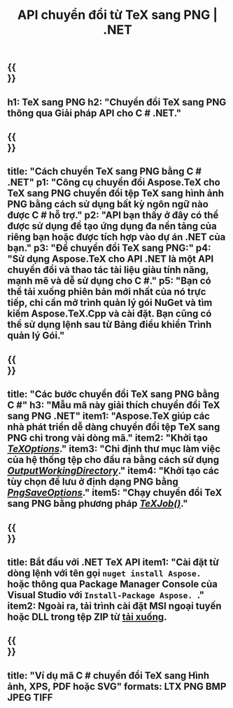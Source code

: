 ﻿---
translation: true
template: /_templates/_conversion-child-net.md
title: API chuyển đổi từ TeX sang PNG | .NET
description: Chức năng chuyển đổi TeX sang PNG. Tích hợp thư viện .NET tại chỗ này vào dự án của bạn hoặc sử dụng các ứng dụng đa nền tảng để chuyển đổi TeX sang PNG.
keywords: 'tex sang png api net, tex2png tích hợp c #'
url: /net/conversion/tex-to-png/
family: tex
platformtag: net
feature: conversion
informat: TEX
outformat: PNG
otherformats: BMP JPEG TIFF PDF SVG XPS
---


{{<section banner>}}
---
h1: TeX sang PNG
h2: "Chuyển đổi TeX sang PNG thông qua Giải pháp API cho C # .NET."
---

{{<section overview>}}
---
title: "Cách chuyển TeX sang PNG bằng C # .NET"
p1: "Công cụ chuyển đổi Aspose.TeX cho TeX sang PNG chuyển đổi tệp TeX sang hình ảnh PNG bằng cách sử dụng bất kỳ ngôn ngữ nào được C # hỗ trợ."
p2: "API bạn thấy ở đây có thể được sử dụng để tạo ứng dụng đa nền tảng của riêng bạn hoặc được tích hợp vào dự án .NET của bạn."
p3: "Để chuyển đổi TeX sang PNG:"
p4: "Sử dụng Aspose.TeX cho API .NET là một API chuyển đổi và thao tác tài liệu giàu tính năng, mạnh mẽ và dễ sử dụng cho C #."
p5: "Bạn có thể tải xuống phiên bản mới nhất của nó trực tiếp, chỉ cần mở trình quản lý gói NuGet và tìm kiếm Aspose.TeX.Cpp và cài đặt. Bạn cũng có thể sử dụng lệnh sau từ Bảng điều khiển Trình quản lý Gói."
---

{{<section feature1>}}
---
title: "Các bước chuyển đổi TeX sang PNG bằng C #"
h3: "Mẫu mã này giải thích chuyển đổi TeX sang PNG .NET"
item1: "Aspose.TeX giúp các nhà phát triển dễ dàng chuyển đổi tệp TeX sang PNG chỉ trong vài dòng mã."
item2: "Khởi tạo [*TeXOptions*](https://reference.aspose.com/tex/net/aspose.tex/texoptions/)."
item3: "Chỉ định thư mục làm việc của hệ thống tệp cho đầu ra bằng cách sử dụng [*OutputWorkingDirectory*](https://reference.aspose.com/tex/net/aspose.tex/texoptions/outputworkingdirectory/)."
item4: "Khởi tạo các tùy chọn để lưu ở định dạng PNG bằng [*PngSaveOptions*](https://reference.aspose.com/tex/net/aspose.tex.presentation.image/pngsaveoptions/)."
item5: "Chạy chuyển đổi TeX sang PNG bằng phương pháp [*TeXJob()*](https://reference.aspose.com/tex/net/aspose.tex/texjob/)."
---

{{<section feature2>}}
---
title: Bắt đầu với .NET TeX API
item1: "Cài đặt từ dòng lệnh với tên gọi ```nuget install Aspose. ``` hoặc thông qua Package Manager Console của Visual Studio với ```Install-Package Aspose. ```."
item2: Ngoài ra, tải trình cài đặt MSI ngoại tuyến hoặc DLL trong tệp ZIP từ [tải xuống](https://releases.aspose.com/tex/net).
---

{{<section widget>}}
---
title: "Ví dụ mã C # chuyển đổi TeX sang Hình ảnh, XPS, PDF hoặc SVG"
formats: LTX PNG BMP JPEG TIFF
---